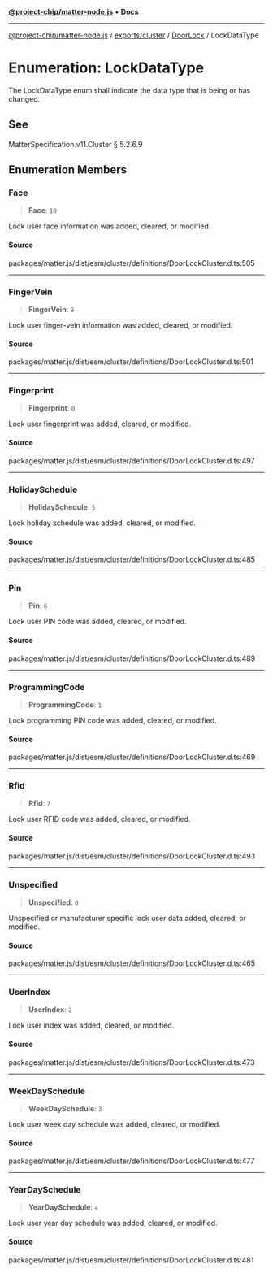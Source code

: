 [**@project-chip/matter-node.js**](../../../../../README.md) • **Docs**

***

[@project-chip/matter-node.js](../../../../../modules.md) / [exports/cluster](../../../README.md) / [DoorLock](../README.md) / LockDataType

# Enumeration: LockDataType

The LockDataType enum shall indicate the data type that is being or has changed.

## See

MatterSpecification.v11.Cluster § 5.2.6.9

## Enumeration Members

### Face

> **Face**: `10`

Lock user face information was added, cleared, or modified.

#### Source

packages/matter.js/dist/esm/cluster/definitions/DoorLockCluster.d.ts:505

***

### FingerVein

> **FingerVein**: `9`

Lock user finger-vein information was added, cleared, or modified.

#### Source

packages/matter.js/dist/esm/cluster/definitions/DoorLockCluster.d.ts:501

***

### Fingerprint

> **Fingerprint**: `8`

Lock user fingerprint was added, cleared, or modified.

#### Source

packages/matter.js/dist/esm/cluster/definitions/DoorLockCluster.d.ts:497

***

### HolidaySchedule

> **HolidaySchedule**: `5`

Lock holiday schedule was added, cleared, or modified.

#### Source

packages/matter.js/dist/esm/cluster/definitions/DoorLockCluster.d.ts:485

***

### Pin

> **Pin**: `6`

Lock user PIN code was added, cleared, or modified.

#### Source

packages/matter.js/dist/esm/cluster/definitions/DoorLockCluster.d.ts:489

***

### ProgrammingCode

> **ProgrammingCode**: `1`

Lock programming PIN code was added, cleared, or modified.

#### Source

packages/matter.js/dist/esm/cluster/definitions/DoorLockCluster.d.ts:469

***

### Rfid

> **Rfid**: `7`

Lock user RFID code was added, cleared, or modified.

#### Source

packages/matter.js/dist/esm/cluster/definitions/DoorLockCluster.d.ts:493

***

### Unspecified

> **Unspecified**: `0`

Unspecified or manufacturer specific lock user data added, cleared, or modified.

#### Source

packages/matter.js/dist/esm/cluster/definitions/DoorLockCluster.d.ts:465

***

### UserIndex

> **UserIndex**: `2`

Lock user index was added, cleared, or modified.

#### Source

packages/matter.js/dist/esm/cluster/definitions/DoorLockCluster.d.ts:473

***

### WeekDaySchedule

> **WeekDaySchedule**: `3`

Lock user week day schedule was added, cleared, or modified.

#### Source

packages/matter.js/dist/esm/cluster/definitions/DoorLockCluster.d.ts:477

***

### YearDaySchedule

> **YearDaySchedule**: `4`

Lock user year day schedule was added, cleared, or modified.

#### Source

packages/matter.js/dist/esm/cluster/definitions/DoorLockCluster.d.ts:481
